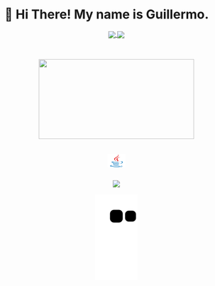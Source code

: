 <h1> 🤚 Hi There! My name is Guillermo. </h1>

<div align="center">
  <a href="https://github.com/guillermorodrigues276">
  <img height="150px" align="center" src="https://github-readme-stats.vercel.app/api?username=guillermorodrigues276&show_icons=true&theme=radical&include_all_commits=true&count_private=true"/>
  <img height="150px" align="center" src="https://github-readme-stats.vercel.app/api/top-langs/?username=guillermorodrigues276&layout=compact&langs_count=7&theme=radical"/>
</div>
    
##
    
 <br>   
  <div align="center">
<img width="350" height="180" align="center" src="https://c.tenor.com/U6kxDzm-v6oAAAAd/one-piece-wano.giff">
    
</div>
 
<br>
<div  align="center"> 
  <div style="display: inline_block"><br>
  <img align="center" alt="java" height="30" width="40" src="https://raw.githubusercontent.com/devicons/devicon/master/icons/java/java-original.svg">
  </div>
 
  ## 
  
<div>
  
  <a href = "mailto:guillermorodrigues276@gmail.com"><img src="https://img.shields.io/badge/-Gmail-%23333?style=for-the-badge&logo=gmail&logoColor=white" target="_blank"></a>
  
  </div>

  <div>
 
  ![Snake animation](https://github.com/guillermorodrigues276/guillermorodrigues/blob/output/github-contribution-grid-snake.svg)
 
</div>
